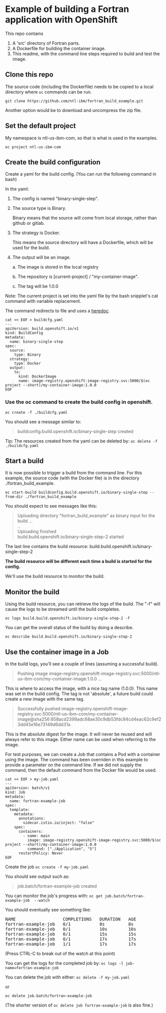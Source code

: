 # Example of building a Fortran application with OpenShift

This repo contains

1. A 'src' directory of Fortran parts.
1. A Dockerfile for building the container image.
1. This readme, with the command line steps required to build and test the image.

## Clone this repo

The source code (including the Dockerfile) needs to be copied to a local directory where `oc` commands can be run.

```shell
git clone https://github.com/ntl-ibm/fortran_build_example.git
```

Another option would be to download and uncompress the zip file.

## Set the default project

My namespace is ntl-us-ibm-com, so that is what is used in the examples.

```shell
oc project ntl-us-ibm-com
```

## Create the build configuration

Create a yaml for the build config. (You can run the following command in bash)

In the yaml:

1.  The config is named "binary-single-step".

1.  The source type is Binary.

    Binary means that the source will come from local storage, rather than github or gitlab.

1.  The strategy is Docker.

    This means the source directory will have a Dockerfile, which will be used for the build.

1.  The output will be an image.

    a. The image is stored in the local registry

    b. The repository is [current-project] / "my-container-image".

    c. The tag will be 1.0.0


Note: The current project is set into the yaml file by the bash snipplet's cat command with variable replacement.
  
The command redirects to file and uses a [heredoc](https://linuxize.com/post/bash-heredoc/).

```shell
cat << EOF > buildcfg.yaml
---
apiVersion: build.openshift.io/v1
kind: BuildConfig
metadata:
  name: binary-single-step
spec:
  source:
    type: Binary
  strategy:
    type: Docker
  output:
    to:
      kind: DockerImage
      name: image-registry.openshift-image-registry.svc:5000/$(oc project --short)/my-container-image:1.0.0
EOF
```

### Use the oc command to create the build config in openshift.

`oc create -f ./buildcfg.yaml`

You should see a message similar to:

> buildconfig.build.openshift.io/binary-single-step created

Tip: The resources created from the yaml can be deleted by:
`oc delete -f ./buildcfg.yaml`

## Start a build

It is now possible to trigger a build from the command line. For this example, the source code (with the Docker file) is in the directory ./fortran_build_example.

```
oc start-build buildconfig.build.openshift.io/binary-single-step --from-dir ./fortran_build_example
```

You should expect to see messages like this:

> Uploading directory "fortran_build_example" as binary input for the build ...<br/>
> .. <br>
> Uploading finished <br>
> build.build.openshift.io/binary-single-step-2 started <br>

The last line contains the build resource: build.build.openshift.io/binary-single-step-2

**The build resource will be different each time a build is started for the config.**

We'll use the build resource to monitor the build.

## Monitor the build

Using the build resource, you can retrieve the logs of the build. The "-f" will cause the logs to be streamed until the build completes.

`oc logs build.build.openshift.io/binary-single-step-2 -f`

You can get the overall status of the build by doing a describe.

`oc describe build.build.openshift.io/binary-single-step-2`

## Use the container image in a Job

In the build logs, you'll see a couple of lines (assuming a successful build).

> Pushing image image-registry.openshift-image-registry.svc:5000/ntl-us-ibm-com/my-container-image:1.0.0 ...

This is where to access the image, with a nice tag name (1.0.0). This name was set in the build config. The tag is not 'absolute', a future build could create a new image with the same tag.

> Successfully pushed image-registry.openshift-image-registry.svc:5000/ntl-us-ibm-com/my-container-image@sha256:858acd2399adc68ae30c9db53fdc84cd4eac62c9ef23dd45e16e73149d6dd31a

This is the absolute digest for the image. It will never be reused and will always refer to this image. Either name can be used when referring to the image.

For test purposes, we can create a Job that contains a Pod with a container using the image.
The command has been overriden in this example to provide a parameter on the command line. If we did not supply the command, then the default command from the Docker file would be used.

```shell
cat << EOF > my-job.yaml
---
apiVersion: batch/v1
kind: Job
metadata:
  name: fortran-example-job
spec:
  template:
    metadata:
      annotations:
        sidecar.istio.io/inject: "false"
    spec:
      containers:
        - name: main
          image: image-registry.openshift-image-registry.svc:5000/$(oc project --short)/my-container-image:1.0.0
          command: ["./Application", "5"]
      restartPolicy: Never
EOF
```

Create the job
`oc create -f my-job.yaml`

You should see output such as:

> job.batch/fortran-example-job created

You can monitor the job's progress with:
`oc get job.batch/fortran-example-job  --watch`

You should eventually see something like:

<PRE>
NAME                  COMPLETIONS   DURATION   AGE
fortran-example-job   0/1           8s         8s
fortran-example-job   0/1           10s        10s
fortran-example-job   0/1           15s        15s
fortran-example-job   0/1           17s        17s
fortran-example-job   1/1           17s        17s
</PRE>

(Press CTRL-C to break out of the watch at this point)

You can get the logs for the completed job by:
`oc logs -l job-name=fortran-example-job`

You can delete the job with either:
`oc delete -f my-job.yaml`

or

`oc delete job.batch/fortran-example-job`

(The shorter version of `oc delete job fortran-example-job` is also fine.)
